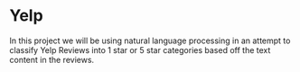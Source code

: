 # Yelp
 In this project we will be using natural language processing in an attempt to classify Yelp Reviews into 1 star or 5 star categories based off the text content in the reviews.
